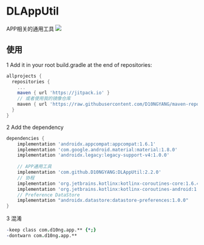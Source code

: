 # DLAppUtil
APP相关的通用工具
[![](https://jitpack.io/v/D10NGYANG/DLAppUtil.svg)](https://jitpack.io/#D10NGYANG/DLAppUtil)

## 使用
1 Add it in your root build.gradle at the end of repositories:
```gradle
allprojects {
  repositories {
    ...
    maven { url 'https://jitpack.io' }
    // 或者使用我的镜像仓库
    maven { url 'https://raw.githubusercontent.com/D10NGYANG/maven-repo/main/repository' }
  }
}
```
2 Add the dependency
```gradle
dependencies {
    implementation 'androidx.appcompat:appcompat:1.6.1'
    implementation 'com.google.android.material:material:1.8.0'
    implementation 'androidx.legacy:legacy-support-v4:1.0.0'
    
    // APP通用工具
    implementation 'com.github.D10NGYANG:DLAppUtil:2.2.0'
    // 协程
    implementation 'org.jetbrains.kotlinx:kotlinx-coroutines-core:1.6.4'
    implementation 'org.jetbrains.kotlinx:kotlinx-coroutines-android:1.6.4'
    // Preference DataStore
    implementation "androidx.datastore:datastore-preferences:1.0.0"
}
```
3 混淆
```pro
-keep class com.d10ng.app.** {*;}
-dontwarn com.d10ng.app.**
```
